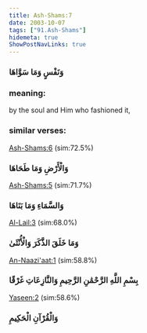 ```yaml
---
title: Ash-Shams:7
date: 2003-10-07
tags: ["91.Ash-Shams"]
hidemeta: true 
ShowPostNavLinks: true 
---
```

### وَنَفْسٍ وَمَا سَوَّاهَا
### meaning: 
by the soul and Him who fashioned it,
### similar verses: 

[Ash-Shams:6](/91/6) (sim:72.5%)

### وَالْأَرْضِ وَمَا طَحَاهَا

[Ash-Shams:5](/91/5) (sim:71.7%)

### وَالسَّمَاءِ وَمَا بَنَاهَا

[Al-Lail:3](/92/3) (sim:68.0%)

### وَمَا خَلَقَ الذَّكَرَ وَالْأُنْثَىٰ

[An-Naazi'aat:1](/79/1) (sim:58.8%)

### بِسْمِ اللَّهِ الرَّحْمَٰنِ الرَّحِيمِ وَالنَّازِعَاتِ غَرْقًا

[Yaseen:2](/36/2) (sim:58.6%)

### وَالْقُرْآنِ الْحَكِيمِ
